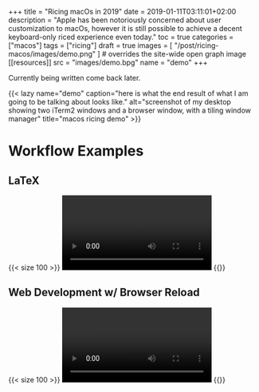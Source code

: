 +++
title = "Ricing macOs in 2019"
date = 2019-01-11T03:11:01+02:00
description = "Apple has been notoriously concerned about user customization to macOs, however it is still possible to achieve a decent keyboard-only riced experience even today."
toc = true
categories = ["macos"]
tags = ["ricing"]
draft = true
images = [
  "/post/ricing-macos/images/demo.png"
] # overrides the site-wide open graph image
[[resources]]
  src = "images/demo.bpg"
  name = "demo"
+++
<span></span>
<!--more-->

Currently being written come back later.

{{< lazy name="demo" caption="here is what the end result of what I am going to be talking about looks like." alt="screenshot of my desktop showing two iTerm2 windows and a browser window, with a tiling window manager" title="macos ricing demo" >}}


# Workflow Examples

## LaTeX
{{< size 100 >}}
<video autoplay loop>
    <source src="images/latex.webm" type="video/webm" />
    <source src="images/latex.mp4" type="video/mp4" />
    <img src="images/latex.gif" />
</video>
{{</size>}}

## Web Development w/ Browser Reload
{{< size 100 >}}
<video autoplay loop>
    <source src="images/web.webm" type="video/webm" />
    <source src="images/web.mp4" type="video/mp4" />
    <img src="images/web.gif" />
</video>
{{</size>}}

